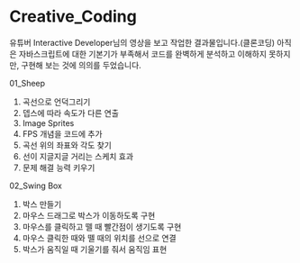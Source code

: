 # Creative_Coding
유튜버 Interactive Developer님의 영상을 보고 작업한 결과물입니다.(클론코딩)
아직은 자바스크립트에 대한 기본기가 부족해서 코드를 완벽하게 분석하고 이해하지 못하지만, 구현해 보는 것에 의의를 두었습니다.

01_Sheep
1. 곡선으로 언덕그리기
2. 뎁스에 따라 속도가 다른 연출
3. Image Sprites
4. FPS 개념을 코드에 추가
5. 곡선 위의 좌표와 각도 찾기
6. 선이 지글지글 거리는 스케치 효과
7. 문제 해결 능력 키우기

02_Swing Box
1. 박스 만들기
2. 마우스 드래그로 박스가 이동하도록 구현
3. 마우스를 클릭하고 뗄 때 빨간점이 생기도록 구현
4. 마우스 클릭한 때와 뗄 때의 위치를 선으로 연결
5. 박스가 움직일 때 기울기를 줘서 움직임 표현